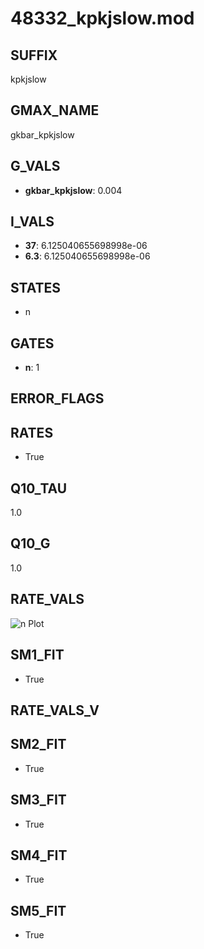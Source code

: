 # 48332_kpkjslow.mod

## SUFFIX

kpkjslow

## GMAX_NAME

gkbar_kpkjslow

## G_VALS

- **gkbar_kpkjslow**: 0.004

## I_VALS

- **37**: 6.125040655698998e-06
- **6.3**: 6.125040655698998e-06

## STATES

- n

## GATES

- **n**: 1

## ERROR_FLAGS


## RATES

- True

## Q10_TAU

1.0

## Q10_G

1.0

## RATE_VALS

![n Plot](/Users/pbozelos/Dropbox/icg-Chai-Panos/supermodels/output_markdown_files/K/48332_kpkjslow.mod/images/n.png)

## SM1_FIT

- True

## RATE_VALS_V

## SM2_FIT

- True

## SM3_FIT

- True

## SM4_FIT

- True

## SM5_FIT

- True

